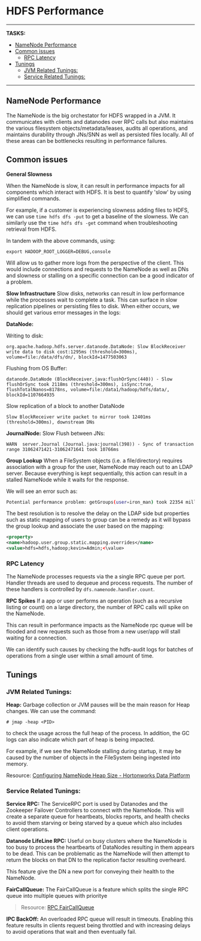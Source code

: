 # HDFS Performance

---
__TASKS:__

<!-- toc -->

- [NameNode Performance](#NameNode-Performance)
- [Common issues](#Common-issues)
  * [RPC Latency](#RPC-Latency)
- [Tunings](#Tunings)
  * [JVM Related Tunings:](#JVM-Related-Tunings)
  * [Service Related Tunings:](#Service-Related-Tunings)

<!-- tocstop -->

---


## NameNode Performance
The NameNode is the big orchestator for HDFS wrapped in a JVM. It communicates with clients and datanodes over RPC calls but also maintains the various filesystem objects/metadata/leases, audits all operations, and maintains durability through JNs/SNN as well as persisted files locally. All of these areas can be bottlenecks resulting in performance failures. 

## Common issues

__General Slowness__

When the NameNode is slow, it can result in performance impacts for all components which interact with HDFS. It is best to quantify 'slow' by using simplified commands. 

For example, if a customer is experiencing slowness adding files to HDFS, we can use `time hdfs dfs -put` to get a baseline of the slowness. We can similarly use the `time hdfs dfs -get` command when troubleshooting retrieval from HDFS.

In tandem with the above commands, using: 

`export HADOOP_ROOT_LOGGER=DEBUG,console`

Will allow us to gather more logs from the perspective of the client. This would include connections and requests to the NameNode as well as DNs and slowness or stalling on a specific connection can be a good indicator of a problem.


__Slow Infrastructure__
Slow disks, networks can result in low performance while the processes wait to complete a task. This can surface in slow replication pipelines or persisting files to disk. When either occurs, we should get various error messages in the logs:

__DataNode:__

Writing to disk:
```
org.apache.hadoop.hdfs.server.datanode.DataNode: Slow BlockReceiver write data to disk cost:1295ms (threshold=300ms), volume=file:/data/dfs/dn/, blockId=1477503063
```

Flushing from OS Buffer: 
```
datanode.DataNode (BlockReceiver.java:flushOrSync(440)) - Slow flushOrSync took 2118ms (threshold=300ms), isSync:true, flushTotalNanos=8178ns, volume=file:/data1/hadoop/hdfs/data/, blockId=1107664935
```

Slow replication of a block to another DataNode
```
Slow BlockReceiver write packet to mirror took 12401ms (threshold=300ms), downstream DNs
```
__JournalNode:__
Slow Flush between JNs:

```
WARN  server.Journal (Journal.java:journal(398)) - Sync of transaction range 31062471421-31062471641 took 10766ms
```


__Group Lookup__
When a FileSystem objects (i.e. a file/directory) requires association with a group for the user, NameNode may reach out to an LDAP server. Because everything is kept sequentially, this action can result in a stalled NameNode while it waits for the response. 

We will see an error such as: 

```bash
Potential performance problem: getGroups(user=iron_man) took 22354 milliseconds
```

The best resolution is to resolve the delay on the LDAP side but properties such as static mapping of users to group can be a remedy as it will bypass the group lookup and associate the user based on the mapping: 

```xml
<property>
<name>hadoop.user.group.static.mapping.overrides</name>
<value>hdfs=hdfs,hadoop;kevin=Admin;<\value>
```




### RPC Latency
The NameNode processes requests via the a single RPC queue per port. Handler threads are used to dequeue and process requests. The number of these handlers is controlled by `dfs.namenode.handler.count`.


__RPC Spikes__
If a app or user performs an operation (such as a recursive listing or count) on a large directory, the number of RPC calls will spike on the NameNode. 

This can result in performance impacts as the NameNode rpc queue will be flooded and new requests such as those from a new user/app will stall waiting for a connection. 

We can identify such causes by checking the hdfs-audit logs for batches of operations from a single user within a small amount of time. 

## Tunings


### JVM Related Tunings:

__Heap:__
Garbage collection or JVM pauses will be the main reason for Heap changes. We can use the command: 

`# jmap -heap <PID>` 

to check the usage across the full heap of the process. In addition, the GC logs can also indicate which part of heap is being impacted. 

For example, if we see the NameNode stalling during startup, it may be caused by the number of objects in the FileSystem being ingested into memory. 

Resource: [Configuring NameNode Heap Size - Hortonworks Data Platform](https://docs.cloudera.com/HDPDocuments/HDP2/HDP-2.6.5/bk_command-line-installation/content/configuring-namenode-heap-size.html#:~:text=Hortonworks%20recommends%20a%20maximum%20of,%2DXX%3AMaxPermSize%20to%20256m.)


### Service Related Tunings:

__Service RPC:__
The ServiceRPC port is used by Datanodes and the Zookeeper Failover Controllers to connect with the NameNode. This will create a separate queue for heartbeats, blocks reports, and health checks to avoid them starving or being starved by a queue which also includes client operations.

__Datanode LifeLine RPC:__
Useful on busy clusters where the NameNode is too busy to process the heartbearts of DataNodes resulting in them appears to be dead. This can be problematic as the NameNode will then attempt to return the blocks on that DN to the replication factor resulting overheard.

This feature give the DN a new port for conveying their health to the NameNode.


__FairCallQueue:__
The FairCallQueue is a feature which splits the single RPC queue into multiple queues with prioritye


> Resource: [RPC FairCallQueue](https://community.cloudera.com/t5/Community-Articles/Scaling-the-HDFS-NameNode-part-3-RPC-scalability-features/ta-p/246719)


__IPC BackOff:__
An overloaded RPC queue will result in timeouts. Enabling this feature results in clients request being throttled and with increasing delays to avoid operations that wait and then eventually fail.





